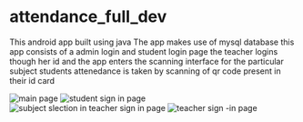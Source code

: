 # attendance_full_dev
This android app built using java
The app makes use of mysql database
this app consists of a admin login and student login page
the teacher logins though her id and the app enters the scanning interface for the particular subject
students attenedance is taken by scanning of qr code present in their id card

![main page](https://github.com/sanith41/attendence_full_dev/assets/96346902/d8399ac5-7b1d-4350-b281-2e9ce78e3f5d)
![student sign in page](https://github.com/sanith41/attendence_full_dev/assets/96346902/5b328fa9-17c3-42e3-9a1c-28e160ca3878)
![subject slection in teacher sign in page](https://github.com/sanith41/attendence_full_dev/assets/96346902/e8c723fa-4803-40f4-b01b-aea3ee034df0)
![teacher sign -in page](https://github.com/sanith41/attendence_full_dev/assets/96346902/4bea6ab8-128e-4dd1-bec7-7492098fad34)
